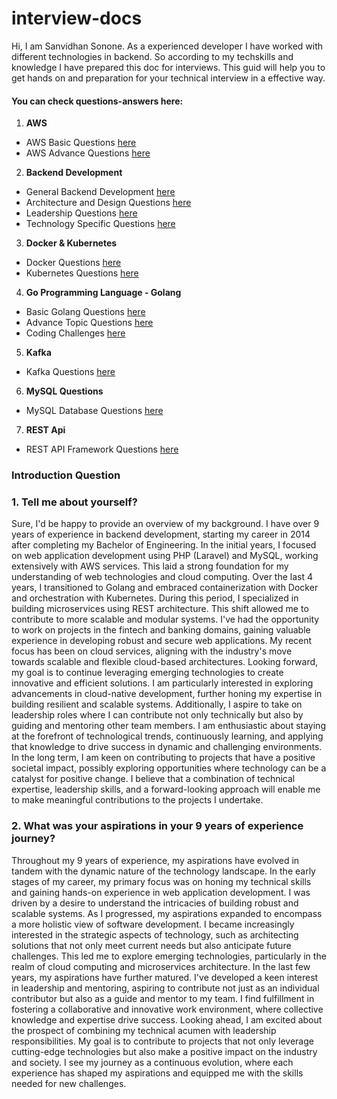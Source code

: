 # interview-docs

Hi, I am Sanvidhan Sonone. As a experienced developer I have worked with different technologies in backend. 
So according to my techskills and knowledge I have prepared this doc for interviews.
This guid will help you to get hands on and preparation for your technical interview in a effective way.

#### You can check questions-answers here:
1. **AWS** 
- AWS Basic Questions [here](/aws/basic.md)
- AWS Advance Questions [here](/aws/advanced.md)

2. **Backend Development**
- General Backend Development [here](/backend-developer/general-development.md)
- Architecture and Design Questions [here](/backend-developer/architecture-design.md)
- Leadership Questions [here](/backend-developer/leadership.md)
- Technology Specific Questions [here](/backend-developer/technology-specific.md)

3. **Docker & Kubernetes**
- Docker Questions [here](/docker-k8s/docker.md)
- Kubernetes Questions [here](/docker-k8s/kubernetes.md)

4. **Go Programming Language - Golang**
- Basic Golang Questions [here](/golang/basic.md)
- Advance Topic Questions [here](/golang/advanced.md)
- Coding Challenges [here](/golang/coding_challenges.md)

5. **Kafka**
- Kafka Questions [here](/kafka/kafka.md)

6. **MySQL Questions**
- MySQL Database Questions [here](/mysql/mysql.md)

7. **REST Api**
- REST API Framework Questions [here](/rest/rest.md)



### Introduction Question

### 1. Tell me about yourself?

Sure, I'd be happy to provide an overview of my background. I have over 9 years of experience in backend development, starting my career in 2014 after completing my Bachelor of Engineering.
In the initial years, I focused on web application development using PHP (Laravel) and MySQL,
working extensively with AWS services. This laid a strong foundation for my understanding of web technologies and cloud computing.
Over the last 4 years, I transitioned to Golang and embraced containerization with Docker and orchestration with Kubernetes. During this period, I specialized in building microservices using REST architecture. This shift allowed me to contribute to more scalable and modular systems.
I've had the opportunity to work on projects in the fintech and banking domains, gaining valuable experience in developing robust and secure web applications.  My recent focus has been on cloud services, aligning with the industry's move towards scalable and flexible cloud-based architectures.
Looking forward, my goal is to continue leveraging emerging technologies to create innovative and efficient solutions. I am particularly interested in exploring advancements in cloud-native development, further honing my expertise in building resilient and scalable systems.
Additionally, I aspire to take on leadership roles where I can contribute not only technically but also by guiding and mentoring other team members. I am enthusiastic about staying at the forefront of technological trends, continuously learning, and applying that knowledge to drive success in dynamic and challenging environments.
In the long term, I am keen on contributing to projects that have a positive societal impact, possibly exploring opportunities where technology can be a catalyst for positive change.
I believe that a combination of technical expertise, leadership skills, and a forward-looking approach will enable me to make meaningful contributions to the projects I undertake.



### 2. What was your aspirations in your 9 years of experience journey?

Throughout my 9 years of experience, my aspirations have evolved in tandem with the dynamic nature of the technology landscape. In the early stages of my career, my primary focus was on honing my technical skills and gaining hands-on experience in web application development. I was driven by a desire to understand the intricacies of building robust and scalable systems.
As I progressed, my aspirations expanded to encompass a more holistic view of software development. I became increasingly interested in the strategic aspects of technology, such as architecting solutions that not only meet current needs but also anticipate future challenges. This led me to explore emerging technologies, particularly in the realm of cloud computing and microservices architecture.
In the last few years, my aspirations have further matured. I've developed a keen interest in leadership and mentoring, aspiring to contribute not just as an individual contributor but also as a guide and mentor to my team. I find fulfillment in fostering a collaborative and innovative work environment, where collective knowledge and expertise drive success.
Looking ahead, I am excited about the prospect of combining my technical acumen with leadership responsibilities. My goal is to contribute to projects that not only leverage cutting-edge technologies but also make a positive impact on the industry and society. I see my journey as a continuous evolution, where each experience has shaped my aspirations and equipped me with the skills needed for new challenges.